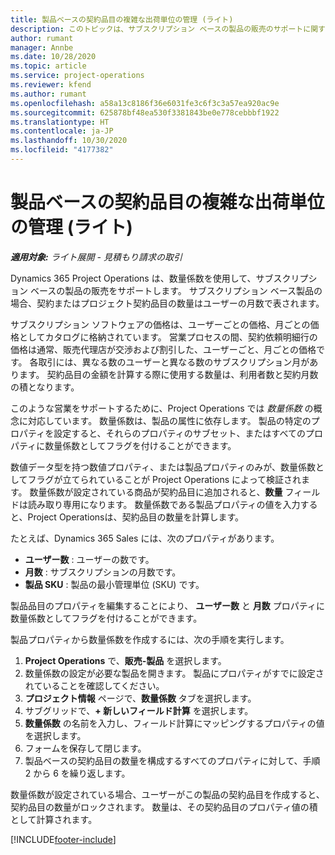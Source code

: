 ```yaml
---
title: 製品ベースの契約品目の複雑な出荷単位の管理 (ライト)
description: このトピックは、サブスクリプション ベースの製品の販売のサポートに関する情報を提供します。
author: rumant
manager: Annbe
ms.date: 10/28/2020
ms.topic: article
ms.service: project-operations
ms.reviewer: kfend
ms.author: rumant
ms.openlocfilehash: a58a13c8186f36e6031fe3c6f3c3a57ea920ac9e
ms.sourcegitcommit: 625878bf48ea530f3381843be0e778cebbbf1922
ms.translationtype: HT
ms.contentlocale: ja-JP
ms.lasthandoff: 10/30/2020
ms.locfileid: "4177382"
---
```

# <a name="manage-complex-units-for-product-based-contract-lines---lite"></a>製品ベースの契約品目の複雑な出荷単位の管理 (ライト)

_**適用対象:** ライト展開 - 見積もり請求の取引_

Dynamics 365 Project Operations は、数量係数を使用して、サブスクリプション ベースの製品の販売をサポートします。 サブスクリプション ベース製品の場合、契約またはプロジェクト契約品目の数量はユーザーの月数で表されます。

サブスクリプション ソフトウェアの価格は、ユーザーごとの価格、月ごとの価格としてカタログに格納されています。 営業プロセスの間、契約依頼明細行の価格は通常、販売代理店が交渉および割引した、ユーザーごと、月ごとの価格です。 各取引には、異なる数のユーザーと異なる数のサブスクリプション月があります。 契約品目の金額を計算する際に使用する数量は、利用者数と契約月数の積となります。

このような営業をサポートするために、Project Operations では *数量係数* の概念に対応しています。 数量係数は、製品の属性に依存します。 製品の特定のプロパティを設定すると、それらのプロパティのサブセット、またはすべてのプロパティに数量係数としてフラグを付けることができます。

数値データ型を持つ数値プロパティ、または製品プロパティのみが、数量係数としてフラグが立てられていることが Project Operations によって検証されます。 数量係数が設定されている商品が契約品目に追加されると、**数量** フィールドは読み取り専用になります。 数量係数である製品プロパティの値を入力すると、Project Operationsは、契約品目の数量を計算します。

たとえば、Dynamics 365 Sales には、次のプロパティがあります。

- **ユーザー数** : ユーザーの数です。
- **月数** : サブスクリプションの月数です。
- **製品 SKU** : 製品の最小管理単位 (SKU) です。

製品品目のプロパティを編集することにより、 **ユーザー数** と **月数** プロパティに数量係数としてフラグを付けることができます。

製品プロパティから数量係数を作成するには、次の手順を実行します。

1. **Project Operations** で、**販売-製品** を選択します。
2. 数量係数の設定が必要な製品を開きます。 製品にプロパティがすでに設定されていることを確認してください。
3. **プロジェクト情報** ページで、**数量係数** タブを選択します。
4. サブグリッドで、**+ 新しいフィールド計算** を選択します。
5. **数量係数** の名前を入力し、フィールド計算にマッピングするプロパティの値を選択します。
6. フォームを保存して閉じます。
7. 製品ベースの契約品目の数量を構成するすべてのプロパティに対して、手順 2 から 6 を繰り返します。

数量係数が設定されている場合、ユーザーがこの製品の契約品目を作成すると、契約品目の数量がロックされます。 数量は、その契約品目のプロパティ値の積として計算されます。


[!INCLUDE[footer-include](../../includes/footer-banner.md)]